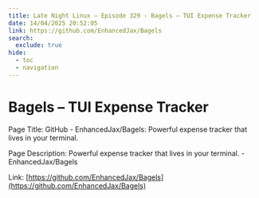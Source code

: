 ```yaml
---
title: Late Night Linux – Episode 329 - Bagels – TUI Expense Tracker
date: 14/04/2025 20:52:05
link: https://github.com/EnhancedJax/Bagels
search:
  exclude: true
hide:
  - toc
  - navigation
---
```


# Bagels – TUI Expense Tracker

Page Title: GitHub - EnhancedJax/Bagels: Powerful expense tracker that lives in your terminal.

Page Description: Powerful expense tracker that lives in your terminal. - EnhancedJax/Bagels 

Link: [https://github.com/EnhancedJax/Bagels](https://github.com/EnhancedJax/Bagels)